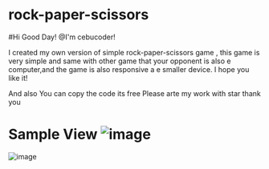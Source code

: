 # rock-paper-scissors
#Hi Good Day!
@I'm cebucoder!

I created my own version of simple rock-paper-scissors game , this game is very simple and same with other game that your opponent is also e computer,and the game is also responsive a e smaller device. 
I hope you like it!

And also You can copy the code its free
Please arte my work with star thank you

Sample View
![image](https://user-images.githubusercontent.com/55612034/215938998-6ea7070a-7ac4-4335-8266-73dfbcce2a66.png)
============================================================
![image](https://user-images.githubusercontent.com/55612034/215939189-bd3c950c-593f-4b90-84cf-1d17203d70bd.png)

